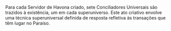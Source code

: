 ﻿Para cada Servidor de Havona criado, sete Conciliadores Universais são trazidos à existência, um em cada superuniverso. Este ato criativo envolve uma técnica superuniversal definida de resposta refletiva às transações que têm lugar no Paraíso.